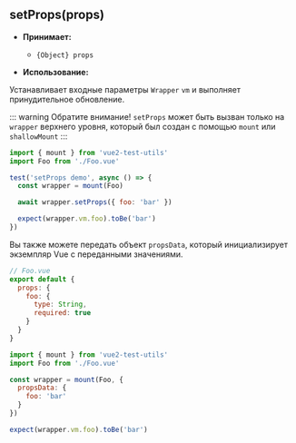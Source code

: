 ## setProps(props)

- **Принимает:**

  - `{Object} props`

- **Использование:**

Устанавливает входные параметры `Wrapper` `vm` и выполняет принудительное обновление.

::: warning Обратите внимание!
`setProps` может быть вызван только на `wrapper` верхнего уровня, который был создан с помощью `mount` или `shallowMount`
:::

```js
import { mount } from 'vue2-test-utils'
import Foo from './Foo.vue'

test('setProps demo', async () => {
  const wrapper = mount(Foo)

  await wrapper.setProps({ foo: 'bar' })

  expect(wrapper.vm.foo).toBe('bar')
})
```

Вы также можете передать объект `propsData`, который инициализирует экземпляр Vue с переданными значениями.

```js
// Foo.vue
export default {
  props: {
    foo: {
      type: String,
      required: true
    }
  }
}
```

```js
import { mount } from 'vue2-test-utils'
import Foo from './Foo.vue'

const wrapper = mount(Foo, {
  propsData: {
    foo: 'bar'
  }
})

expect(wrapper.vm.foo).toBe('bar')
```
